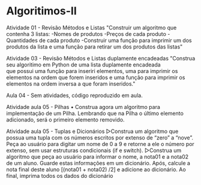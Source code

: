 # Algoritimos-II

Atividade 01 - Revisão Métodos e Listas
"Construir um algoritmo que contenha 3 listas:
-Nomes de produtos
-Preços de cada produto
-Quantidades de cada produto
-Construir uma função para imprimir um dos produtos da lista 
e uma função para retirar um dos produtos das listas"


Atividade 03 - Revisão Métodos e Listas duplamente encadeadas
"Construa seu algoritimo em Python de uma lista duplamente encadeada  
que possui uma função para inseriri elementos, uma para imprimir os 
elementos na ordem que forem inseridos e uma função para imprimir os 
elementos na ordem inversa a que foram inseridos."

Aula 04 - Sem atividades, código reproduzido em aula.

Atividade aula 05 - Pilhas
• Construa agora um algoritmo para implementação de um Pilha. 
Lembrando que na Pilha o último elemento adicionado, será o 
primeiro elemento removido.

Atividade aula 05 - Tuplas e Dicionários
▷Construa um algoritmo que possua uma tupla com os números escritos por extenso de “zero” a “nove”. 
Peça ao usuário para digitar um nome de 0 a 9 e retorne a ele o número por extenso,
sem usar estruturas condicionais (if e switch).
▷Construa um algoritmo que peça ao usuário para informar o nome, a nota01 e a nota02 de um aluno. 
Guarde estas informações em um dicionário. Após, calcule a nota final deste aluno [(nota01 + nota02) /2]
e adicione ao dicionário. Ao final, imprima todos os dados do dicionário
